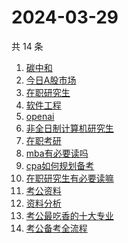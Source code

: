 # 2024-03-29

共 14 条

<!-- BEGIN ZHIHUSEARCH -->
<!-- 最后更新时间 Fri Mar 29 2024 22:03:41 GMT+0800 (China Standard Time) -->
1. [碳中和](https://www.zhihu.com/search?q=碳中和)
1. [今日A股市场](https://www.zhihu.com/search?q=今日A股市场)
1. [在职研究生](https://www.zhihu.com/search?q=在职研究生)
1. [软件工程](https://www.zhihu.com/search?q=软件工程)
1. [openai](https://www.zhihu.com/search?q=openai)
1. [非全日制计算机研究生](https://www.zhihu.com/search?q=非全日制计算机研究生)
1. [在职考研](https://www.zhihu.com/search?q=在职考研)
1. [mba有必要读吗](https://www.zhihu.com/search?q=mba有必要读吗)
1. [cpa如何规划备考](https://www.zhihu.com/search?q=cpa如何规划备考)
1. [在职研究生有必要读嘛](https://www.zhihu.com/search?q=在职研究生有必要读嘛)
1. [考公资料](https://www.zhihu.com/search?q=考公资料)
1. [资料分析](https://www.zhihu.com/search?q=资料分析)
1. [考公最吃香的十大专业](https://www.zhihu.com/search?q=考公最吃香的十大专业)
1. [考公备考全流程](https://www.zhihu.com/search?q=考公备考全流程)
<!-- END ZHIHUSEARCH -->

